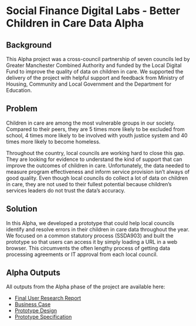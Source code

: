 # **Social Finance Digital Labs - Better Children in Care Data Alpha**

## Background

This Alpha project was a cross-council partnership of seven councils led by Greater Manchester Combined Authority and funded by the Local Digital Fund to improve the quality of data on children in care. We supported the delivery of the project with helpful support and feedback from Ministry of Housing, Community and Local Government and the Department for Education. 

## Problem

Children in care are among the most vulnerable groups in our society. Compared to their peers, they are 5 times more likely to be excluded from school, 4 times more likely to be involved with youth justice system and 40 times more likely to become homeless.

Throughout the country, local councils are working hard to close this gap. They are looking for evidence to understand the kind of support that can improve the outcomes of children in care. Unfortunately, the data needed to measure program effectiveness and inform service provision isn’t always of good quality. Even though local councils do collect a lot of data on children in care, they are not used to their fullest potential because children’s services leaders do not trust the data’s accuracy. 

## Solution

In this Alpha, we developed a prototype that could help local councils identify and resolve errors in their children in care data throughout the year. We focused on a common statutory process (SSDA903) and built the prototype so that users can access it by simply loading a URL in a web browser. This circumvents the often lengthy process of getting data processing agreements or IT approval from each local council. 

## Alpha Outputs

All outputs from the Alpha phase of the project are available here:

 * [Final User Research Report](Final_User_Research_Report.pdf)
 * [Business Case](Business_Case.xlsx)
 * [Prototype Design](https://www.figma.com/file/tPGzr4NebhFs84QJOqRXzU/Better-Children-in-Care-Application-Design?node-id=271%3A0)
 * [Prototype Specification](Prototype_Specification.xlsx)

